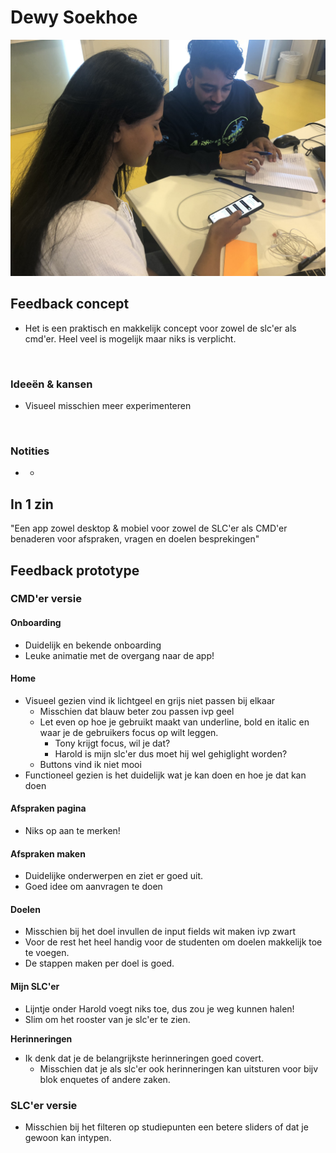 # Dewy Soekhoe



![](../../../../.gitbook/assets/img_4311.JPG)

## Feedback concept <a id="feedback-concept"></a>

* Het is een praktisch en makkelijk concept voor zowel de slc'er als cmd'er. Heel veel is mogelijk maar niks is verplicht.

‌

### Ideeën & kansen <a id="ideeen-and-kansen"></a>

* Visueel misschien meer experimenteren

‌

### Notities <a id="notities"></a>

* -

## In 1 zin‌ <a id="in-1-zin"></a>

"Een app zowel desktop & mobiel voor zowel de SLC'er als CMD'er benaderen voor afspraken, vragen en doelen besprekingen"‌

## Feedback prototype <a id="feedback-prototype"></a>

### CMD'er versie <a id="cmder-versie"></a>

#### Onboarding <a id="onboarding"></a>

* Duidelijk en bekende onboarding
* Leuke animatie met de overgang naar de app!‌

#### Home <a id="home"></a>

* Visueel gezien vind ik lichtgeel en grijs niet passen bij elkaar
  * Misschien dat blauw beter zou passen ivp geel
  * Let even op hoe je gebruikt maakt van underline, bold en italic en waar je de gebruikers focus op wilt leggen.
    * Tony krijgt focus, wil je dat?
    * Harold is mijn slc'er dus moet hij wel gehiglight worden?
  * Buttons vind ik niet mooi
* Functioneel gezien is het duidelijk wat je kan doen en hoe je dat kan doen

#### Afspraken pagina <a id="afspraken-maken"></a>

* Niks op aan te merken!

#### Afspraken maken <a id="afspraken-maken-1"></a>

* Duidelijke onderwerpen en ziet er goed uit.
* Goed idee om aanvragen te doen

#### Doelen <a id="doelen"></a>

* Misschien bij het doel invullen de input fields wit maken ivp zwart 
* Voor de rest het heel handig voor de studenten om doelen makkelijk toe te voegen.
* De stappen maken per doel is goed.

#### Mijn SLC'er <a id="mijn-slcer"></a>

* Lijntje onder Harold voegt niks toe, dus zou je weg kunnen halen!
* Slim om het rooster van je slc'er te zien.

**Herinneringen**‌

* Ik denk dat je de belangrijkste herinneringen goed covert.
  * Misschien dat je als slc'er ook herinneringen kan uitsturen voor bijv blok enquetes of andere zaken.

### SLC'er versie <a id="slcer-versie"></a>

* Misschien bij het filteren op studiepunten een betere sliders of dat je gewoon kan intypen.

